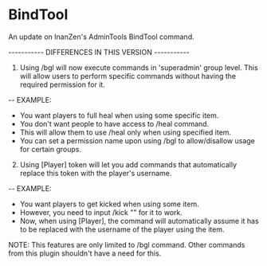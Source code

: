 # BindTool

An update on InanZen's AdminTools BindTool command.

----------- DIFFERENCES IN THIS VERSION -----------

1. Using /bgl will now execute commands in 'superadmin' group level. This will allow users to perform specific commands without having the required permission for it.

-- EXAMPLE:
  - You want players to full heal when using some specific item.
  - You don't want people to have access to /heal command.
  - This will allow them to use /heal only when using specified item.
  - You can set a permission name upon using /bgl to allow/disallow usage for certain groups.

2. Using [Player] token will let you add commands that automatically replace this token with the player's username.

-- EXAMPLE:
  - You want players to get kicked when using some item.
  - However, you need to input /kick "<Username>" for it to work.
  - Now, when using [Player], the command will automatically assume it has to be replaced with the username of the player using the item.


NOTE: This features are only limited to /bgl command. Other commands from this plugin shouldn't have a need for this.
